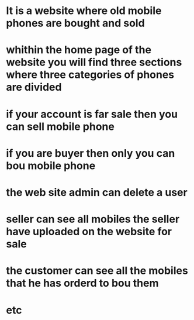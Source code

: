 # It is a website where old mobile phones are bought and sold
# whithin the home page of the website you will find three sections where three categories of phones are divided
# if your account is far sale then you can sell mobile phone
# if you are buyer then only you can bou mobile phone
# the web site admin can delete a user 
# seller can see all mobiles the seller have uploaded on the website for sale
# the customer can see all the mobiles that he has orderd to bou them
# etc